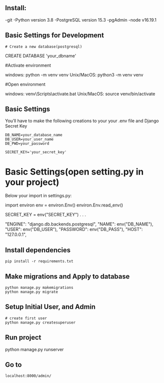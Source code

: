 ## Install:
-git
-Python version 3.8 
-PostgreSQL version 15.3
-pgAdmin
-node v16.19.1

## Basic Settings for Development

    # Create a new database(postgresql)

CREATE DATABASE 'your_dbname'

   #Activate environment

windows:    python -m venv venv
Unix/MacOS: python3 -m venv venv

   #Open environment

windows:    venv\Scripts\activate.bat
Unix/MacOS: source venv/bin/activate

## Basic Settings

You’ll have to make the following creations to your your .env file
and Django Secret Key

    DB_NAME=your_database_name
    DB_USER=your_user_name
    DB_PWD=your_password

    SECRET_KEY='your_secret_key'
# Basic Settings(open setting.py in your project)

Below your import in settings.py:

import environ
env = environ.Env()
environ.Env.read_env()

SECRET_KEY = env("SECRET_KEY")
.
.
.

"ENGINE": "django.db.backends.postgresql",
        "NAME": env("DB_NAME"),
        "USER": env("DB_USER"),
        "PASSWORD": env("DB_PASS"),
        "HOST": "127.0.0.1",

## Install dependencies
    pip install -r requirements.txt

## Make migrations and Apply to database
    python manage.py makemigrations 
    python manage.py migrate
## Setup Initial User, and Admin

    # create first user
    python manage.py createsuperuser

## Run project

python manage.py runserver 

## Go to
    localhost:8000/admin/